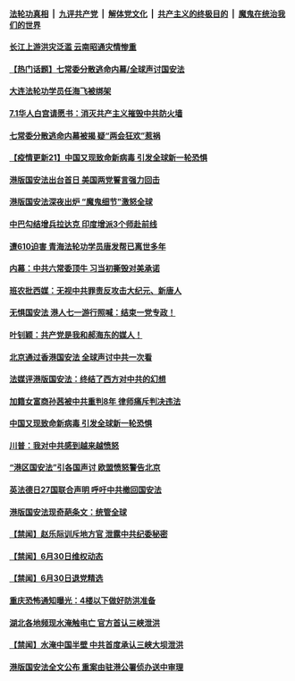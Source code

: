 ####  [法轮功真相](../../../../basic/blob/master/README.md?t=07020101) &nbsp;|&nbsp; [九评共产党](../../../../9ping.md/blob/master/README.md?t=07020101) &nbsp;|&nbsp; [解体党文化](../../../../jtdwh.md/blob/master/README.md?t=07020101)  &nbsp;|&nbsp; [共产主义的终极目的](../../../../gczydzjmd.md/blob/master/README.md?t=07020101) &nbsp;|&nbsp; [魔鬼在统治我们的世界](../../../../mgztzwmdsj.md/blob/master/README.md?t=07020101) 

#### [长江上游洪灾泛滥 云南昭通灾情惨重](../pages/prog204/a102883561.md?t=07020101) 

#### [【热门话题】七常委分散逃命内幕/全球声讨国安法](../pages/prog204/a102883556.md?t=07020101) 

#### [大连法轮功学员任海飞被绑架](../pages/prog204/a102883554.md?t=07020101) 

#### [7.1华人白宫请愿书：消灭共产主义摧毁中共防火墙](../pages/prog204/a102883560.md?t=07020101) 

#### [七常委分散逃命内幕被揭 疑“两会狂欢”惹祸](../pages/prog204/a102883519.md?t=07020101) 

#### [【疫情更新21】中国又现致命新病毒 引发全球新一轮恐惧](../pages/prog204/a102881681.md?t=07020101) 

#### [港版国安法出台首日 美国两党誓言强力回击](../pages/prog204/a102883518.md?t=07020101) 

#### [港版国安法深夜出炉 “魔鬼细节”激怒全球](../pages/prog204/a102883482.md?t=07020101) 

#### [中巴勾结增兵拉达克 印度增派3个师赴前线](../pages/prog204/a102883436.md?t=07020101) 

#### [遭610迫害 青海法轮功学员唐发帮已离世多年](../pages/prog204/a102883426.md?t=07020101) 

#### [内幕：中共六常委顶牛 习当初撕毁对美承诺](../pages/prog204/a102883417.md?t=07020101) 

#### [班农批西媒：无视中共罪责反攻击大纪元、新唐人](../pages/prog204/a102883365.md?t=07020101) 

#### [无惧国安法 港人七一游行照喊：结束一党专政！](../pages/prog204/a102883349.md?t=07020101) 

#### [叶钊颖：共产党是我和郝海东的媒人！](../pages/prog204/a102883356.md?t=07020101) 

#### [北京通过香港国安法 全球声讨中共一次看](../pages/prog204/a102883335.md?t=07020101) 

#### [法媒评港版国安法：终结了西方对中共的幻想](../pages/prog204/a102883313.md?t=07020101) 

#### [加籍女富商孙茜被中共重判8年   律师痛斥判决违法](../pages/prog204/a102883305.md?t=07020101) 

#### [中国又现致命新病毒 引发全球新一轮恐惧](../pages/prog204/a102883304.md?t=07020101) 


#### [川普：我对中共感到越来越愤怒](../pages/prog204/a102883276.md?t=07020101) 

#### [“港区国安法”引各国声讨 欧盟愤怒警告北京](../pages/prog204/a102883263.md?t=07020101) 

#### [英法德日27国联合声明 呼吁中共撤回国安法](../pages/prog204/a102883262.md?t=07020101) 

#### [港版国安法现奇葩条文：统管全球](../pages/prog204/a102883122.md?t=07020101) 

#### [【禁闻】赵乐际训斥地方官 泄露中共纪委秘密](../pages/prog204/a102883200.md?t=07020101) 

#### [【禁闻】6月30日维权动态](../pages/prog204/a102883140.md?t=07020101) 

#### [【禁闻】6月30日退党精选](../pages/prog204/a102883143.md?t=07020101) 

#### [重庆恐怖通知曝光：4楼以下做好防洪准备](../pages/prog204/a102883052.md?t=07020101) 

#### [湖北各地频现水淹触电亡 官方首认三峡泄洪](../pages/prog204/a102883039.md?t=07020101) 

#### [【禁闻】水淹中国半壁 中共首度承认三峡大坝泄洪](../pages/prog204/a102883065.md?t=07020101) 

#### [港版国安法全文公布 重案由驻港公署侦办送中审理](../pages/prog204/a102883038.md?t=07020101) 

